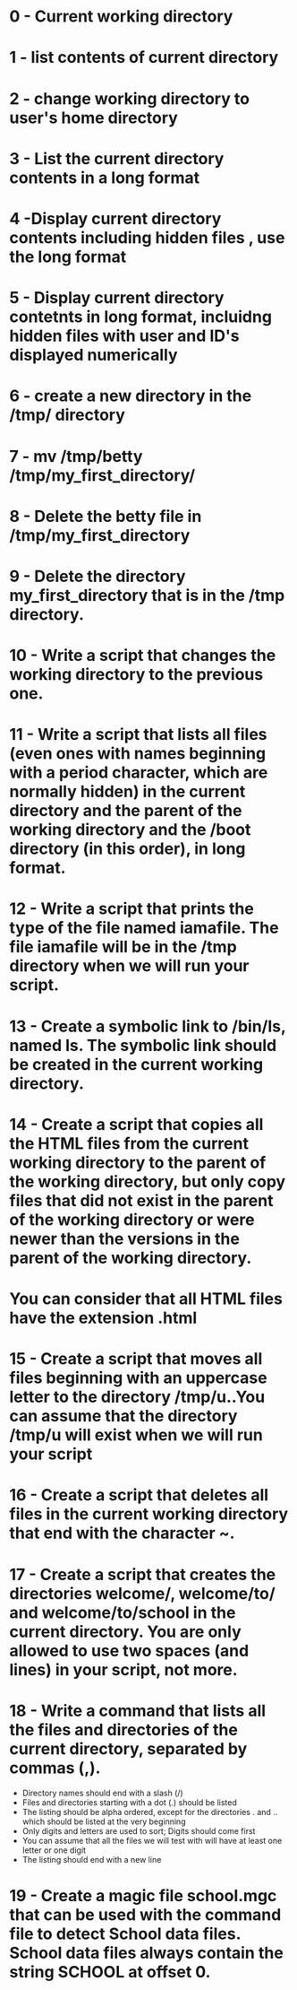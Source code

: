 # 0 - Current working directory
# 1 - list contents of current directory
# 2 - change working directory to user's home directory
# 3 - List the current directory contents in a long format
# 4 -Display current directory contents including hidden files , use the long format
# 5 - Display current directory contetnts in long format, incluidng hidden files with user and ID's displayed numerically
# 6 - create a new directory in the /tmp/ directory
# 7 - mv /tmp/betty /tmp/my_first_directory/
# 8 - Delete the betty file in /tmp/my_first_directory
# 9 - Delete the directory my_first_directory that is in the /tmp directory.
# 10 - Write a script that changes the working directory to the previous one.
# 11 - Write a script that lists all files (even ones with names beginning with a period character, which are normally hidden) in the current directory and the parent of the working directory and the /boot directory (in this order), in long format.
# 12 - Write a script that prints the type of the file named iamafile. The file iamafile will be in the /tmp directory when we will run your script.
# 13 - Create a symbolic link to /bin/ls, named __ls__. The symbolic link should be created in the current working directory.
# 14 - Create a script that copies all the HTML files from the current working directory to the parent of the working directory, but only copy files that did not exist in the parent of the working directory or were newer than the versions in the parent of the working directory.

# You can consider that all HTML files have the extension .html

# 15 - Create a script that moves all files beginning with an uppercase letter to the directory /tmp/u..You can assume that the directory /tmp/u will exist when we will run your script

# 16 - Create a script that deletes all files in the current working directory that end with the character ~.

# 17 - Create a script that creates the directories welcome/, welcome/to/ and welcome/to/school in the current directory. You are only allowed to use two spaces (and lines) in your script, not more.

# 18 - Write a command that lists all the files and directories of the current directory, separated by commas (,).

* Directory names should end with a slash (/)
* Files and directories starting with a dot (.) should be listed
* The listing should be alpha ordered, except for the directories . and .. which should be listed at the very beginning
* Only digits and letters are used to sort; Digits should come first
* You can assume that all the files we will test with will have at least one letter or one digit
* The listing should end with a new line

# 19 - Create a magic file school.mgc that can be used with the command file to detect School data files. School data files always contain the string SCHOOL at offset 0.
